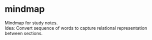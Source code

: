 # mindmap
Mindmap for study notes.  
Idea: Convert sequence of words to capture relational representation between sections.
